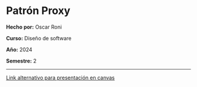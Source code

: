 # Patrón Proxy

**Hecho por:** Oscar Roni

**Curso:** Diseño de software

**Año:** 2024

**Semestre:** 2

---

[Link alternativo para presentación en canvas](https://www.canva.com/design/DAGVOOohZL8/OM7CbVZ8VY9L-T4_4P8ujg/view?utm_content=DAGVOOohZL8&utm_campaign=designshare&utm_medium=link&utm_source=editor)